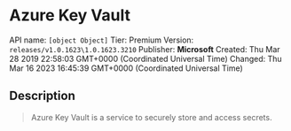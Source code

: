# Azure Key Vault
API name: `[object Object]`
Tier: Premium
Version: `releases/v1.0.1623\1.0.1623.3210`
Publisher: **Microsoft**
Created: Thu Mar 28 2019 22:58:03 GMT+0000 (Coordinated Universal Time)
Changed: Thu Mar 16 2023 16:45:39 GMT+0000 (Coordinated Universal Time)

## Description
> Azure Key Vault is a service to securely store and access secrets.
